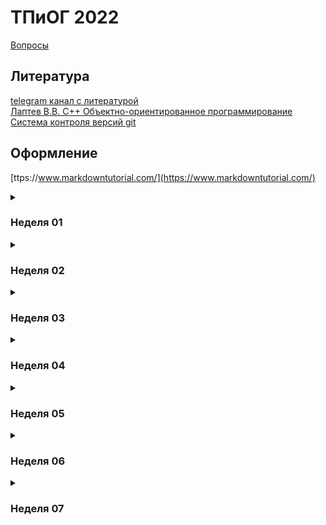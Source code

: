 # ТПиОГ 2022

[Вопросы](questions.md)  
## Литература  
[telegram канал с литературой](https://t.me/joinchat/AAAAAE1yUq2Kh6WdPCtjMA)  
[Лаптев В.В. С++ Объектно-ориентированное программирование](https://drive.google.com/file/d/1XX328815qJdR23imp7Jl9GeP22nW-OgS/view?usp=sharing)  
[Система контроля версий git](https://drive.google.com/file/d/1ygcYTCnFJcJcnP_4OoUOxFT9iBT8le-w/view?usp=sharing)

## Оформление  
[ttps://www.markdowntutorial.com/](https://www.markdowntutorial.com/)

<details>
  <summary>  
  
  ### Неделя 01  
  </summary>  
  
  #### Видео (128m14s)  
  [Ввод, вывод, типы данных, условия, циклы](https://youtube.com/playlist?list=PLQsYkTzyA74AxN8_Z4wXMZw3CmIeZzLRy)  
  
  #### Тест
  [https://docs.google.com/forms/d/e/1FAIpQLSf44pffiiNJRu70bBuafyu-ztuPTDEsQUgr5gRd5Ia8-5amAw/viewform](https://docs.google.com/forms/d/e/1FAIpQLSf44pffiiNJRu70bBuafyu-ztuPTDEsQUgr5gRd5Ia8-5amAw/viewform)
  
  #### Задачи  
  [Бинарный поиск](tasks/W01.md)   
  #### Доп.материалы (опционально)   
  [Краткий курс по бинарному поиску](https://leetcode.com/explore/learn/card/binary-search/)  
</details>

<details>
  <summary>  
  
  ### Неделя 02  
  </summary>  
  
  #### Видео (98m42s)  
  [Функции, векторы, словари, множества](https://youtube.com/playlist?list=PLQsYkTzyA74BsvfADnOkDQSxYcCK3a3w8)   
  
  #### Тест
  [https://docs.google.com/forms/d/e/1FAIpQLSeffrisyajAZs1SaCz6m9vhPy299gzSHUhfna2p_qTz_J2p9g/viewform](https://docs.google.com/forms/d/e/1FAIpQLSeffrisyajAZs1SaCz6m9vhPy299gzSHUhfna2p_qTz_J2p9g/viewform)
  
  #### Задачи  
  [Связные списки](tasks/W02.md)   
  #### Доп.материалы (опционально)  
  [Краткий курс по связным спискам](https://leetcode.com/explore/learn/card/linked-list/)  
</details>

<details>
  <summary>  
  
  ### Неделя 03  
  </summary>  
  
  #### Видео (109m46s)  
  [Структуры, классы, методы, конструкторы, деструкторы](https://youtube.com/playlist?list=PLQsYkTzyA74A-dCx90wewIxhNTbHkcgGt)    
  #### Тест   
  [https://docs.google.com/forms/d/e/1FAIpQLScNTPqd2T2fhY5pNpVOzV_fyuKV98daK3WCpHMj35yWzQphAw/viewform](https://docs.google.com/forms/d/e/1FAIpQLScNTPqd2T2fhY5pNpVOzV_fyuKV98daK3WCpHMj35yWzQphAw/viewform)   
  #### Задачи  
  [Стек и очередь](tasks/W03.md)   
  #### Доп.материалы (опционально)  
  [Краткий курс по cтеку и очереди](https://leetcode.com/explore/learn/card/queue-stack/)  
</details>

<details>
  <summary>  
  
  ### Неделя 04  
  </summary>  
  
  #### Видео (92m43s)  
  [Ввод/вывод, исключения и перегрузка операторов](https://youtube.com/playlist?list=PLQsYkTzyA74BK8Cy9tieaaGy4NVjqbeHm)    
  ### Тест
  [https://docs.google.com/forms/d/e/1FAIpQLSeSrrOwS9h6RyfrBg8TaBqzoEaspZ5D-a2y16qz_AkgxoY43A/viewform](https://docs.google.com/forms/d/e/1FAIpQLSeSrrOwS9h6RyfrBg8TaBqzoEaspZ5D-a2y16qz_AkgxoY43A/viewform)
  #### Теория  
  [Быстрая сортировка](https://drive.google.com/file/d/1OntQKFn94NznMwKYTKYUAYrC6IT5l3UK/view?usp=sharing)  
  [Сортировка слиянием](https://drive.google.com/file/d/1IYBrGDXXwDFrF19l_6W4ZFB3Rei1C4na/view?usp=sharing)  
  [Медианы и порядковые статистики](https://drive.google.com/file/d/1tgnm3XFR40XqGUcPGXEO8JuKwjaqKN1l/view?usp=sharing)  
  #### Задачи  
  [Сортировки и порядковые статистики](tasks/W04.md)   
  #### Доп.материалы (опционально)  
  [Краткий курс по сортировкам](https://leetcode.com/explore/learn/card/sorting/)  
</details>

<details>
  <summary>  
  
  ### Неделя 05  
  </summary>  
  
  #### Видео (98m06s)  
  [Целочисленные типы, кортежи, шаблонные функции](https://youtube.com/playlist?list=PLQsYkTzyA74Ch_q-kBrocBBLSlDO5tLSb)    
  #### Теория  
  [Сортировка с помощью кучи](https://drive.google.com/file/d/1dsRzuESkX534B2Pk-jGfQxfLypreChQd/view?usp=sharing)  
  #### Задачи  
  [Структура данных куча. - Heap (Priority Queue)](tasks/W05.md)   
  #### Доп.материалы (опционально)  
  [Краткий курс по сортировке кучей](https://leetcode.com/explore/learn/card/heap/)  
</details>

<details>
  <summary>  
  
  ### Неделя 06  
  </summary>  
  
  #### Видео (116m36s)  
  [Тестирование и отладка](https://youtube.com/playlist?list=PLQsYkTzyA74BkBZ-z5j-SHFxUa4Cqx5k8)    
  #### Теория  
  [Алгоритмы на графах и топологическая сортировка](https://drive.google.com/file/d/1mK4lM56xa_LHd4OsLvcOpx0GwyISbeVZ/view?usp=sharing)  
  #### Задачи  
  [Алгоритмы на графах](tasks/W06.md)   
  #### Доп.материалы (опционально)  
  [Краткий курс по графам](https://leetcode.com/explore/featured/card/graph/)  
</details>

<details>
  <summary>  
  
  ### Неделя 07  
  </summary>  
  
  #### Видео (85m24s)  
  [Распределение кода по файлам](https://youtube.com/playlist?list=PLQsYkTzyA74C8n6Xn2cPBUt0jwU5hCeb5)    
  #### Теория   
  [Двоичные деревья (курс на leetcode)](https://leetcode.com/explore/learn/card/data-structure-tree/)  
  #### Задачи  
  [Двоичные деревья](tasks/W07.md)   

</details>

